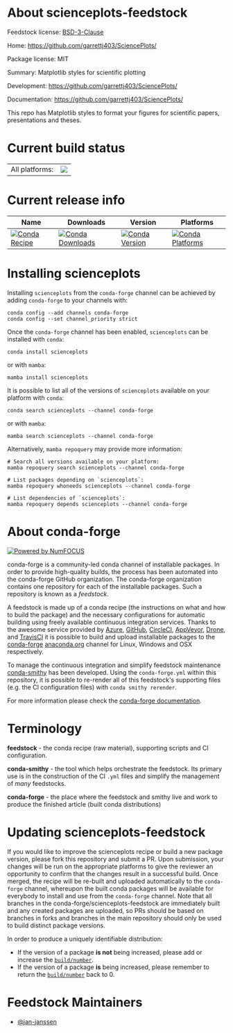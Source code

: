 About scienceplots-feedstock
============================

Feedstock license: [BSD-3-Clause](https://github.com/conda-forge/scienceplots-feedstock/blob/main/LICENSE.txt)

Home: https://github.com/garrettj403/SciencePlots/

Package license: MIT

Summary: Matplotlib styles for scientific plotting

Development: https://github.com/garrettj403/SciencePlots/

Documentation: https://github.com/garrettj403/SciencePlots/

This repo has Matplotlib styles to format your figures for scientific
papers, presentations and theses.


Current build status
====================


<table><tr><td>All platforms:</td>
    <td>
      <a href="https://dev.azure.com/conda-forge/feedstock-builds/_build/latest?definitionId=14605&branchName=main">
        <img src="https://dev.azure.com/conda-forge/feedstock-builds/_apis/build/status/scienceplots-feedstock?branchName=main">
      </a>
    </td>
  </tr>
</table>

Current release info
====================

| Name | Downloads | Version | Platforms |
| --- | --- | --- | --- |
| [![Conda Recipe](https://img.shields.io/badge/recipe-scienceplots-green.svg)](https://anaconda.org/conda-forge/scienceplots) | [![Conda Downloads](https://img.shields.io/conda/dn/conda-forge/scienceplots.svg)](https://anaconda.org/conda-forge/scienceplots) | [![Conda Version](https://img.shields.io/conda/vn/conda-forge/scienceplots.svg)](https://anaconda.org/conda-forge/scienceplots) | [![Conda Platforms](https://img.shields.io/conda/pn/conda-forge/scienceplots.svg)](https://anaconda.org/conda-forge/scienceplots) |

Installing scienceplots
=======================

Installing `scienceplots` from the `conda-forge` channel can be achieved by adding `conda-forge` to your channels with:

```
conda config --add channels conda-forge
conda config --set channel_priority strict
```

Once the `conda-forge` channel has been enabled, `scienceplots` can be installed with `conda`:

```
conda install scienceplots
```

or with `mamba`:

```
mamba install scienceplots
```

It is possible to list all of the versions of `scienceplots` available on your platform with `conda`:

```
conda search scienceplots --channel conda-forge
```

or with `mamba`:

```
mamba search scienceplots --channel conda-forge
```

Alternatively, `mamba repoquery` may provide more information:

```
# Search all versions available on your platform:
mamba repoquery search scienceplots --channel conda-forge

# List packages depending on `scienceplots`:
mamba repoquery whoneeds scienceplots --channel conda-forge

# List dependencies of `scienceplots`:
mamba repoquery depends scienceplots --channel conda-forge
```


About conda-forge
=================

[![Powered by
NumFOCUS](https://img.shields.io/badge/powered%20by-NumFOCUS-orange.svg?style=flat&colorA=E1523D&colorB=007D8A)](https://numfocus.org)

conda-forge is a community-led conda channel of installable packages.
In order to provide high-quality builds, the process has been automated into the
conda-forge GitHub organization. The conda-forge organization contains one repository
for each of the installable packages. Such a repository is known as a *feedstock*.

A feedstock is made up of a conda recipe (the instructions on what and how to build
the package) and the necessary configurations for automatic building using freely
available continuous integration services. Thanks to the awesome service provided by
[Azure](https://azure.microsoft.com/en-us/services/devops/), [GitHub](https://github.com/),
[CircleCI](https://circleci.com/), [AppVeyor](https://www.appveyor.com/),
[Drone](https://cloud.drone.io/welcome), and [TravisCI](https://travis-ci.com/)
it is possible to build and upload installable packages to the
[conda-forge](https://anaconda.org/conda-forge) [anaconda.org](https://anaconda.org/)
channel for Linux, Windows and OSX respectively.

To manage the continuous integration and simplify feedstock maintenance
[conda-smithy](https://github.com/conda-forge/conda-smithy) has been developed.
Using the ``conda-forge.yml`` within this repository, it is possible to re-render all of
this feedstock's supporting files (e.g. the CI configuration files) with ``conda smithy rerender``.

For more information please check the [conda-forge documentation](https://conda-forge.org/docs/).

Terminology
===========

**feedstock** - the conda recipe (raw material), supporting scripts and CI configuration.

**conda-smithy** - the tool which helps orchestrate the feedstock.
                   Its primary use is in the construction of the CI ``.yml`` files
                   and simplify the management of *many* feedstocks.

**conda-forge** - the place where the feedstock and smithy live and work to
                  produce the finished article (built conda distributions)


Updating scienceplots-feedstock
===============================

If you would like to improve the scienceplots recipe or build a new
package version, please fork this repository and submit a PR. Upon submission,
your changes will be run on the appropriate platforms to give the reviewer an
opportunity to confirm that the changes result in a successful build. Once
merged, the recipe will be re-built and uploaded automatically to the
`conda-forge` channel, whereupon the built conda packages will be available for
everybody to install and use from the `conda-forge` channel.
Note that all branches in the conda-forge/scienceplots-feedstock are
immediately built and any created packages are uploaded, so PRs should be based
on branches in forks and branches in the main repository should only be used to
build distinct package versions.

In order to produce a uniquely identifiable distribution:
 * If the version of a package **is not** being increased, please add or increase
   the [``build/number``](https://docs.conda.io/projects/conda-build/en/latest/resources/define-metadata.html#build-number-and-string).
 * If the version of a package **is** being increased, please remember to return
   the [``build/number``](https://docs.conda.io/projects/conda-build/en/latest/resources/define-metadata.html#build-number-and-string)
   back to 0.

Feedstock Maintainers
=====================

* [@jan-janssen](https://github.com/jan-janssen/)


